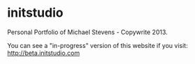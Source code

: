 initstudio
==========

Personal Portfolio of Michael Stevens - Copywrite 2013.

You can see a "in-progress" version of this website if you visit: http://beta.initstudio.com
